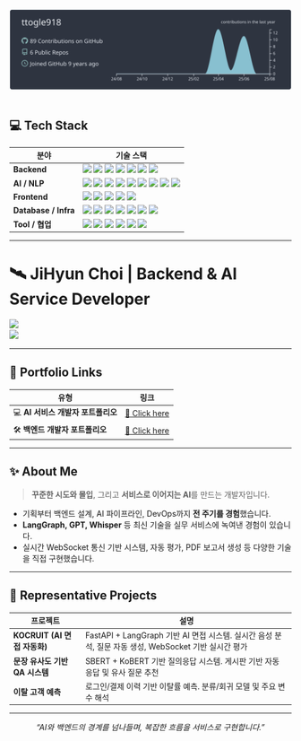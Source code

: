 <div align='center'>
  <img src='https://raw.githubusercontent.com/ttogle918/ttogle918/main/profile-summary-card-output/nord_dark/0-profile-details.svg'/>
</div>

<br>

## 💻 Tech Stack

<div align="center">

| 분야        | 기술 스택 |
|-------------|-----------|
| **Backend** | <img src="https://img.shields.io/badge/-Spring Boot-000?style=flat-square&logo=springboot&logoColor=#6DB33F"/> <img src="https://img.shields.io/badge/-FastAPI-000?style=flat-square&logo=fastapi&logoColor=#009688"/> <img src="https://img.shields.io/badge/-MyBatis-000?style=flat-square&logo=java&logoColor=#FF7300"/> <img src="https://img.shields.io/badge/-JPA-000?style=flat-square&logo=hibernate&logoColor=#59666C"/> <img src="https://img.shields.io/badge/-LangChain/LangGraph-000?style=flat-square&logo=python&logoColor=#00B9F1"/> <img src="https://img.shields.io/badge/-OAuth2-000?style=flat-square&logo=oauth&logoColor=#6A6A6A"/> <img src="https://img.shields.io/badge/-JWT-000?style=flat-square&logo=jsonwebtokens&logoColor=#E4452F"/>  |
| **AI / NLP** | <img src="https://img.shields.io/badge/-PyTorch-000?style=flat-square&logo=pytorch&logoColor=#EE4C2C"/> <img src="https://img.shields.io/badge/-TensorFlow-000?style=flat-square&logo=tensorflow&logoColor=#FF6F00"/> <img src="https://img.shields.io/badge/-HuggingFace-000?style=flat-square&logo=huggingface&logoColor=#FFD21F"/> <img src="https://img.shields.io/badge/-Scikit--learn-000?style=flat-square&logo=scikitlearn&logoColor=#F7931E"/> <img src="https://img.shields.io/badge/-XGBoost-000?style=flat-square&logo=xgboost&logoColor=#FF8000"/> <img src="https://img.shields.io/badge/-LightGBM-000?style=flat-square&logo=lightgbm&logoColor=#8BC34A"/> <img src="https://img.shields.io/badge/-OpenAI-000?style=flat-square&logo=openai&logoColor=#00A67E"/> <img src="https://img.shields.io/badge/-Whisper-000?style=flat-square&logo=openai&logoColor=#00A67E"/> <img src="https://img.shields.io/badge/-Pyannote.audio-000?style=flat-square&logo=python&logoColor=#FFD43B"/>  |
| **Frontend** | <img src="https://img.shields.io/badge/-React-000?style=flat-square&logo=react&logoColor=#61DAFB"/> <img src="https://img.shields.io/badge/-Axios-000?style=flat-square&logo=axios&logoColor=#5A29E4"/> <img src="https://img.shields.io/badge/-Tailwind CSS-000?style=flat-square&logo=tailwindcss&logoColor=#38B2AC"/> <img src="https://img.shields.io/badge/-Chart.js-000?style=flat-square&logo=chartdotjs&logoColor=#FF6384"/> <img src="https://img.shields.io/badge/-Material UI-000?style=flat-square&logo=mui&logoColor=#007FFF"/>  |
| **Database / Infra** | <img src="https://img.shields.io/badge/-MySQL-000?style=flat-square&logo=mysql&logoColor=#4479A1"/> <img src="https://img.shields.io/badge/-Oracle DB-000?style=flat-square&logo=oracle&logoColor=#F80000"/> <img src="https://img.shields.io/badge/-ChromaDB-000?style=flat-square&logo=python&logoColor=#6A6A6A"/> <img src="https://img.shields.io/badge/-Redis-000?style=flat-square&logo=redis&logoColor=#DC382D"/> <img src="https://img.shields.io/badge/-Docker-000?style=flat-square&logo=docker&logoColor=#2496ED"/> <img src="https://img.shields.io/badge/-AWS RDS-000?style=flat-square&logo=amazonaws&logoColor=#FF9900"/> <img src="https://img.shields.io/badge/-GitHub Actions-000?style=flat-square&logo=githubactions&logoColor=#2088FF"/>  |
| **Tool / 협업** | <img src="https://img.shields.io/badge/-Git-000?style=flat-square&logo=git&logoColor=#F05032"/> <img src="https://img.shields.io/badge/-Colab-000?style=flat-square&logo=googlecolab&logoColor=#F9AB00"/> <img src="https://img.shields.io/badge/-Jupyter-000?style=flat-square&logo=jupyter&logoColor=#F37626"/> <img src="https://img.shields.io/badge/-Notion-000?style=flat-square&logo=notion&logoColor=#000000"/> <img src="https://img.shields.io/badge/-Jira-000?style=flat-square&logo=jira&logoColor=#0052CC"/> <img src="https://img.shields.io/badge/-Figma-000?style=flat-square&logo=figma&logoColor=#F24E1E"/>  |




</div>

---

<h1>🛰️ JiHyun Choi | Backend & AI Service Developer</h1>

<p>
  <img src="https://img.shields.io/badge/email-zena101096@naver.com-black?style=flat-square&logo=gmail" />  
  <br>
  <img src="https://img.shields.io/badge/github-ttogle918-black?style=flat-square&logo=github" />
</p>

---

## 🔗 Portfolio Links

| 유형 | 링크 |
|------|------|
| 💻 **AI 서비스 개발자 포트폴리오** | [📄 Click here](https://fantastic-snowplow-6a7.notion.site/AI-2421293edf0180438c6cc2f6a8e41c4f?source=copy_link) |
| 🛠️ **백엔드 개발자 포트폴리오** | [📄 Click here](https://fantastic-snowplow-6a7.notion.site/Backend-2451293edf0180d192facf1a150f51c7?source=copy_link) |

---

## ✨ About Me

> **꾸준한 시도와 몰입**, 그리고 **서비스로 이어지는 AI**를 만드는 개발자입니다.

- 기획부터 백엔드 설계, AI 파이프라인, DevOps까지 **전 주기를 경험**했습니다.
- **LangGraph, GPT, Whisper** 등 최신 기술을 실무 서비스에 녹여낸 경험이 있습니다.
- 실시간 WebSocket 통신 기반 시스템, 자동 평가, PDF 보고서 생성 등 다양한 기술을 직접 구현했습니다.

---

## 🧠 Representative Projects

| 프로젝트 | 설명 |
|----------|------|
| **KOCRUIT (AI 면접 자동화)** | FastAPI + LangGraph 기반 AI 면접 시스템. 실시간 음성 분석, 질문 자동 생성, WebSocket 기반 실시간 평가 |
| **문장 유사도 기반 QA 시스템** | SBERT + KoBERT 기반 질의응답 시스템. 게시판 기반 자동 응답 및 유사 질문 추천 |
| **이탈 고객 예측** | 로그인/결제 이력 기반 이탈률 예측. 분류/회귀 모델 및 주요 변수 해석 |

---

<p align="center"><i>“AI와 백엔드의 경계를 넘나들며, 복잡한 흐름을 서비스로 구현합니다.”</i></p>
